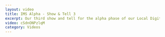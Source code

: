 ```yaml
---
layout: video
title: IMS Alpha - Show & Tell 3
excerpt: Our third show and tell for the alpha phase of our Local Digital funded project exploring income management and ePayment systems. Run on July 14th 2020 at 12:00. 
video: cSdnONPzlqM
category: Videos
---
```

